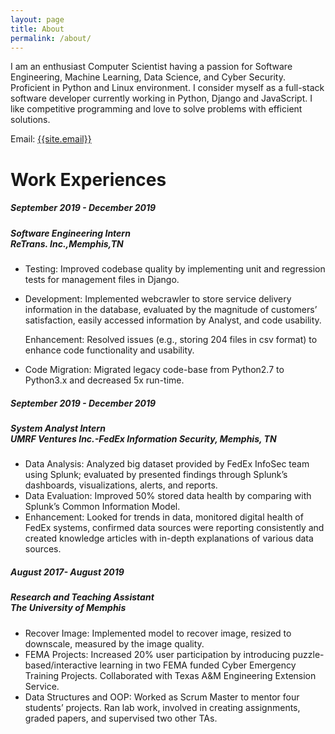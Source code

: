 ```yaml
---
layout: page
title: About
permalink: /about/
---
```

<p>
I am an enthusiast Computer Scientist having a passion for Software Engineering, Machine Learning, Data Science, and Cyber Security. Proficient in Python and Linux environment. I consider myself as a full-stack software developer currently working in Python, Django and JavaScript. I like competitive programming and love to solve problems with efficient solutions.
</p>

Email: <a href="mailto:{{site.email}}?Subject=From Blog Site:">{{site.email}}</a>

# Work Experiences
<!-- body text -->


<h5>September 2019 - December 2019</h5>
<h5>Software Engineering Intern<br> ReTrans. Inc.,Memphis,TN</h5>
 <ul>
 <li> 
 <p>
Testing: Improved codebase quality by implementing unit and regression tests for management files in Django.
</p>
</li>
 <li> 
<p>
Development: Implemented webcrawler to store service delivery information in the database, evaluated by the magnitude of customers’ satisfaction, easily accessed information by Analyst, and code usability. 
</p>
</li>
<p>
Enhancement: Resolved issues (e.g., storing 204 files in csv format) to enhance code functionality and usability.
</p>
</li>
<li> 
<p>
Code Migration: Migrated legacy code-base from Python2.7 to Python3.x and decreased 5x run-time.
</p>
</li>
</ul>

                       
                   
                   
<h5>September 2019 - December 2019</h5>
<h5>System Analyst Intern<br>UMRF Ventures Inc.-FedEx Information Security, Memphis, TN</h5>
<ul>
<li> Data Analysis: Analyzed big dataset provided by FedEx InfoSec team using Splunk; evaluated by presented findings through Splunk’s dashboards, visualizations, alerts, and reports.</li>
<li> Data Evaluation: Improved 50% stored data health by comparing with Splunk’s Common Information Model.</li>
<li> Enhancement: Looked for trends in data, monitored digital health of FedEx systems, confirmed data sources were reporting consistently and created knowledge articles with in-depth explanations of various data sources.</li>
</ul>

                      
<h5>August 2017- August 2019</h5>
                        
 <h5>Research and Teaching Assistant<br>The University of Memphis</h5>
<ul>
<li> Recover Image: Implemented model to recover image, resized to downscale, measured by the image quality.</li>
<li> FEMA Projects: Increased 20% user participation by introducing puzzle-based/interactive learning in two FEMA funded Cyber Emergency Training Projects. Collaborated with Texas A&M Engineering Extension Service.</li>
<li> Data Structures and OOP: Worked as Scrum Master to mentor four students’ projects. Ran lab work, involved in creating assignments, graded papers, and supervised two other TAs.</li>
</ul>
